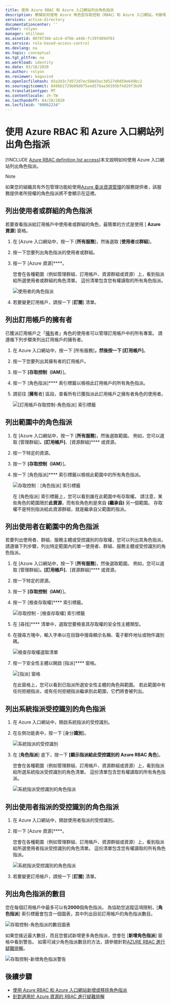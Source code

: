 ```yaml
---
title: 使用 Azure RBAC 和 Azure 入口網站列出角色指派
description: 瞭解如何使用 Azure 角色型存取控制（RBAC）和 Azure 入口網站，判斷哪些資源的使用者、群組、服務主體或受控識別可以存取。
services: active-directory
documentationcenter: ''
author: rolyon
manager: mtillman
ms.assetid: 8078f366-a2c4-4fbb-a44b-fc39fd89df81
ms.service: role-based-access-control
ms.devlang: na
ms.topic: conceptual
ms.tgt_pltfrm: na
ms.workload: identity
ms.date: 03/18/2020
ms.author: rolyon
ms.reviewer: bagovind
ms.openlocfilehash: 03a3d3c7d572d7ec5b8d3ac3d527d0d59e649bc2
ms.sourcegitcommit: 849bb1729b89d075eed579aa36395bf4d29f3bd9
ms.translationtype: MT
ms.contentlocale: zh-TW
ms.lasthandoff: 04/28/2020
ms.locfileid: "80062234"
---
```

# <a name="list-role-assignments-using-azure-rbac-and-the-azure-portal"></a>使用 Azure RBAC 和 Azure 入口網站列出角色指派

[!INCLUDE [Azure RBAC definition list access](../../includes/role-based-access-control-definition-list.md)]本文說明如何使用 Azure 入口網站列出角色指派。

> [!NOTE]
> 如果您的組織具有外包管理功能給使用[Azure 委派資源管理](../lighthouse/concepts/azure-delegated-resource-management.md)的服務提供者，該服務提供者所授權的角色指派將不會顯示在這裡。

## <a name="list-role-assignments-for-a-user-or-group"></a>列出使用者或群組的角色指派

若要查看指派給訂用帳戶中使用者或群組的角色，最簡單的方式是使用 [ **Azure 資源**] 窗格。

1. 在 [Azure 入口網站中，按一下 [**所有服務**]，然後選取 [**使用者**或**群組**]。

1. 按一下您要列出角色指派的使用者或群組。

1. 按一下 [Azure 資源]****。

    您會在各種範圍（例如管理群組、訂用帳戶、資源群組或資源）上，看到指派給所選使用者或群組的角色清單。 這份清單包含您有權讀取的所有角色指派。

    ![使用者的角色指派](./media/role-assignments-list-portal/azure-resources-user.png)    

1. 若要變更訂用帳戶，請按一下 [**訂閱**] 清單。

## <a name="list-owners-of-a-subscription"></a>列出訂用帳戶的擁有者

已獲派訂用帳戶之「[擁有](built-in-roles.md#owner)者」角色的使用者可以管理訂用帳戶中的所有專案。 請遵循下列步驟來列出訂用帳戶的擁有者。

1. 在 Azure 入口網站中，按一下 [所有服務]****，然後按一下 [訂用帳戶]****。

1. 按一下您要列出其擁有者的訂用帳戶。

1. 按一下 **[存取控制（IAM）**]。

1. 按一下 [角色指派]**** 索引標籤以檢視此訂用帳戶的所有角色指派。

1. 請前往 [**擁有**者] 區段，查看所有已獲指派此訂用帳戶之擁有者角色的使用者。

   ![[訂用帳戶存取控制-角色指派] 索引標籤](./media/role-assignments-list-portal/access-control-role-assignments-subscription.png)

## <a name="list-role-assignments-at-a-scope"></a>列出範圍中的角色指派

1. 在 [Azure 入口網站中，按一下 [**所有服務**]，然後選取範圍。 例如，您可以選取 [管理群組]****、[訂用帳戶]****、[資源群組]**** 或資源。

1. 按一下特定的資源。

1. 按一下 **[存取控制（IAM）**]。

1. 按一下 [角色指派]**** 索引標籤以檢視此範圍中的所有角色指派。

   ![存取控制︰[角色指派] 索引標籤](./media/role-assignments-list-portal/access-control-role-assignments.png)

   在 [角色指派] 索引標籤上，您可以看到誰在此範圍中有存取權。 請注意，某些角色的範圍限於**此資源**，而有些角色則是來自 **(繼承自)** 另一個範圍。 存取權不是特別指派給此資源群組，就是繼承自父範圍的指派。

## <a name="list-role-assignments-for-a-user-at-a-scope"></a>列出使用者在範圍中的角色指派

若要列出使用者、群組、服務主體或受控識別的存取權，您可以列出其角色指派。 請遵循下列步驟，列出特定範圍內的單一使用者、群組、服務主體或受控識別的角色指派。

1. 在 [Azure 入口網站中，按一下 [**所有服務**]，然後選取範圍。 例如，您可以選取 [管理群組]****、[訂用帳戶]****、[資源群組]**** 或資源。

1. 按一下特定的資源。

1. 按一下 **[存取控制（IAM）**]。

1. 按一下 [檢查存取權]**** 索引標籤。

    ![存取控制 - [檢查存取權] 索引標籤](./media/role-assignments-list-portal/access-control-check-access.png)

1. 在 [尋找]**** 清單中，選取您要檢查其存取權的安全性主體類型。

1. 在搜尋方塊中，輸入字串以在目錄中搜尋顯示名稱、電子郵件地址或物件識別碼。

    ![檢查存取權選取清單](./media/role-assignments-list-portal/check-access-select.png)

1. 按一下安全性主體以開啟 [指派]**** 窗格。

    ![[指派] 窗格](./media/role-assignments-list-portal/check-access-assignments.png)

    在此窗格上，您可以看到已指派所選安全性主體的角色與範圍。 若此範圍中有任何拒絕指派，或有任何拒絕指派繼承到此範圍，它們將會被列出。

## <a name="list-role-assignments-for-a-system-assigned-managed-identity"></a>列出系統指派受控識別的角色指派

1. 在 Azure 入口網站中，開啟系統指派的受控識別。

1. 在左側功能表中，按一下 [身分**識別**]。

    ![系統指派的受控識別](./media/role-assignments-list-portal/identity-system-assigned.png)

1. 在 [**角色指派**] 底下，按一下 **[顯示指派給此受控識別的 Azure RBAC 角色**]。

    您會在各種範圍（例如管理群組、訂用帳戶、資源群組或資源）上，看到指派給所選系統指派受控識別的角色清單。 這份清單包含您有權讀取的所有角色指派。

    ![系統指派受控識別的角色指派](./media/role-assignments-list-portal/azure-resources-system-assigned.png)

## <a name="list-role-assignments-for-a-user-assigned-managed-identity"></a>列出使用者指派的受控識別的角色指派

1. 在 Azure 入口網站中，開啟使用者指派的受控識別。

1. 按一下 [Azure 資源]****。

    您會在各種範圍（例如管理群組、訂用帳戶、資源群組或資源）上，看到指派給所選使用者指派受控識別的角色清單。 這份清單包含您有權讀取的所有角色指派。

    ![系統指派受控識別的角色指派](./media/role-assignments-list-portal/azure-resources-user-assigned.png)

1. 若要變更訂用帳戶，請按一下 [**訂閱**] 清單。

## <a name="list-number-of-role-assignments"></a>列出角色指派的數目

您在每個訂用帳戶中最多可以有**2000**個角色指派。 為協助您追蹤這項限制，[**角色指派**] 索引標籤會包含一個圖表，其中列出目前訂用帳戶的角色指派數目。

![存取控制-角色指派的數目圖表](./media/role-assignments-list-portal/access-control-role-assignments-chart.png)

如果您接近最大數目，而且您嘗試新增更多角色指派，您會在 [**新增角色指派**] 窗格中看到警告。 如需可減少角色指派數目的方法，請參閱針對[AZURE RBAC 進行疑難排解](troubleshooting.md#azure-role-assignments-limit)。

![存取控制-新增角色指派警告](./media/role-assignments-list-portal/add-role-assignment-warning.png)

## <a name="next-steps"></a>後續步驟

- [使用 Azure RBAC 和 Azure 入口網站新增或移除角色指派](role-assignments-portal.md)
- [針對適用於 Azure 資源的 RBAC 進行疑難排解](troubleshooting.md)
